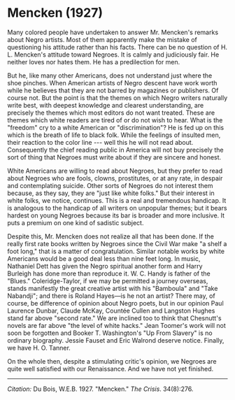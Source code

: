 <!--
title:   Mencken
author:  Du Bois, W.E.B.
journal: The Crisis
year:    1927
volume:  34
issue:   8
pages:   276
-->

# Mencken (1927)

Many colored people have undertaken to answer Mr. Mencken's remarks about Negro artists. Most of them apparently make the mistake of questioning his attitude rather than his facts. There can be no question of H. L. Mencken's attitude toward Negroes. It is calmly and judiciously fair. He neither loves nor hates them. He has a predilection for men. 

But he, like many other Americans, does not understand just where the shoe pinches. When American artists of Negro descent have work worth while he believes that they are not barred by magazines or publishers. Of course not. But the point is that the themes on which Negro writers naturally write best, with deepest knowledge and clearest understanding, are precisely the themes which most editors do not want treated. These are themes which white readers are tired of or do not wish to hear. What is the "freedom" cry to a white American or "discrimination"? He is fed up on this which is the breath of life to black folk. While the feelings of insulted men, their reaction to the color line --- well this he will not read about. Consequently the chief reading public in America will not buy precisely the sort of thing that Negroes must write about if they are sincere and honest.

White Americans are willing to read about Negroes, but they prefer to read about Negroes who are fools, clowns, prostitutes, or at any rate, in despair and contemplating suicide. Other sorts of Negroes do not interest them because, as they say, they are "just like white folks." But their interest in white folks, we notice, continues. This is a real and tremendous handicap. It is analogous to the handicap of all writers on unpopular themes; but it bears hardest on young Negroes because its bar is broader and more inclusive. It puts a premium on one kind of sadistic subject.

Despite this, Mr. Mencken does not realize all that has been done. If the really first rate books written by Negroes since the Civil War make "a shelf a foot long," that is a matter of congratulation. Similar notable works by white Americans would be a good deal less than nine feet long. In music, Nathaniel Dett has given the Negro spiritual another form and Harry Burleigh has done more than reproduce it. W. C. Handy is father of the "Blues." Coleridge-Taylor, if we may be permitted a journey overseas, stands manifestly the great creative artist with his "Bamboula" and "Take Nabandji"; and there is Roland Hayes—is he not an artist? There may, of course, be difference of opinion about Negro poets, but in our opinion Paul Laurence Dunbar, Claude McKay, Countée Cullen and Langston Hughes stand far above "second rate." We are inclined too to think that Chesnutt's novels are far above "the level of white hacks." Jean Toomer's work will not soon be forgotten and Booker T. Washington's "Up From Slavery" is no ordinary biography. Jessie Fauset and Eric Walrond deserve notice. Finally, we have H. O. Tanner.

On the whole then, despite a stimulating critic's opinion, we Negroes are quite well satisfied with our Renaissance. And we have not yet finished. 

______________
*Citation:* Du Bois, W.E.B. 1927. "Mencken." *The Crisis*. 34(8):276.